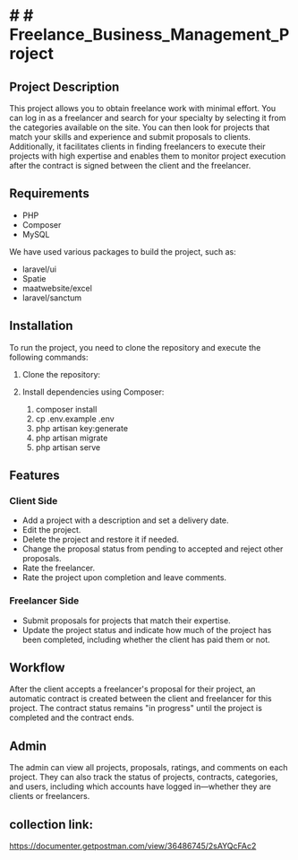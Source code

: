 # # # Freelance_Business_Management_Project

## Project Description
This project allows you to obtain freelance work with minimal effort. You can log in as a freelancer and search for your specialty by selecting it from the categories available on the site. You can then look for projects that match your skills and experience and submit proposals to clients. Additionally, it facilitates clients in finding freelancers to execute their projects with high expertise and enables them to monitor project execution after the contract is signed between the client and the freelancer.

## Requirements
- PHP
- Composer
- MySQL

We have used various packages to build the project, such as:
- laravel/ui
- Spatie
- maatwebsite/excel
- laravel/sanctum

## Installation
To run the project, you need to clone the repository and execute the following commands:

1. Clone the repository:
    
2. Install dependencies using Composer:
    1. composer install
    2. cp .env.example .env
    3. php artisan key:generate
    4. php artisan migrate
    5. php artisan serve


## Features

### Client Side
- Add a project with a description and set a delivery date.
- Edit the project.
- Delete the project and restore it if needed.
- Change the proposal status from pending to accepted and reject other proposals.
- Rate the freelancer.
- Rate the project upon completion and leave comments.

### Freelancer Side
- Submit proposals for projects that match their expertise.
- Update the project status and indicate how much of the project has been completed, including whether the client has paid them or not.

## Workflow
After the client accepts a freelancer's proposal for their project, an automatic contract is created between the client and freelancer for this project. The contract status remains "in progress" until the project is completed and the contract ends.

## Admin
The admin can view all projects, proposals, ratings, and comments on each project. They can also track the status of projects, contracts, categories, and users, including which accounts have logged in—whether they are clients or freelancers.

## collection link:
https://documenter.getpostman.com/view/36486745/2sAYQcFAc2
